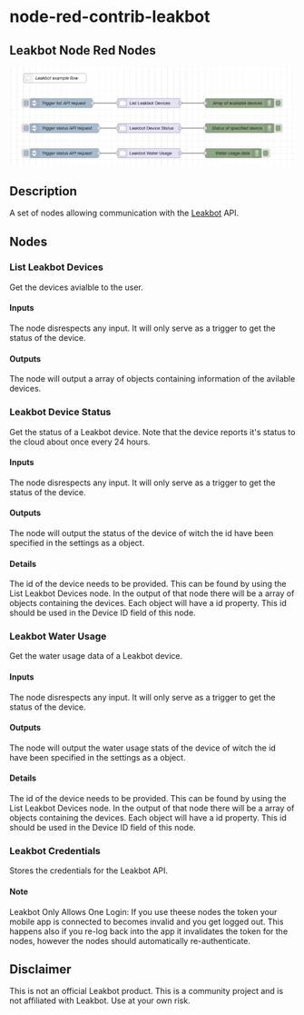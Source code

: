 # node-red-contrib-leakbot

## Leakbot Node Red Nodes

![Alt text](example-flow.png "Example flow")

## Description

A set of nodes allowing communication with the [Leakbot](https://leakbot.io) API.

## Nodes

### List Leakbot Devices

Get the devices avialble to the user.

#### Inputs

The node disrespects any input. It will only serve as a trigger to get the status of the device.

#### Outputs

The node will output a array of objects containing information of the avilable devices.

### Leakbot Device Status

Get the status of a Leakbot device. Note that the device reports it's status to the cloud about once every 24 hours.

#### Inputs

The node disrespects any input. It will only serve as a trigger to get the status of the device.

#### Outputs

The node will output the status of the device of witch the id have been specified in the settings as a object.

#### Details

The id of the device needs to be provided. This can be found by using the List Leakbot Devices node. In the output of that node there will be a array of objects containing the devices. Each object will have a id property. This id should be used in the Device ID field of this node.

### Leakbot Water Usage

Get the water usage data of a Leakbot device.

#### Inputs

The node disrespects any input. It will only serve as a trigger to get the status of the device.

#### Outputs

The node will output the water usage stats of the device of witch the id have been specified in the settings as a object.

#### Details

The id of the device needs to be provided. This can be found by using the List Leakbot Devices node. In the output of that node there will be a array of objects containing the devices. Each object will have a id property. This id should be used in the Device ID field of this node.

### Leakbot Credentials

Stores the credentials for the Leakbot API.

#### Note

Leakbot Only Allows One Login: If you use theese nodes the token your mobile app is connected to becomes invalid and you get logged out. This happens also if you re-log back into the app it invalidates the token for the nodes, however the nodes should automatically re-authenticate.

## Disclaimer

This is not an official Leakbot product. This is a community project and is not affiliated with Leakbot. Use at your own risk.
